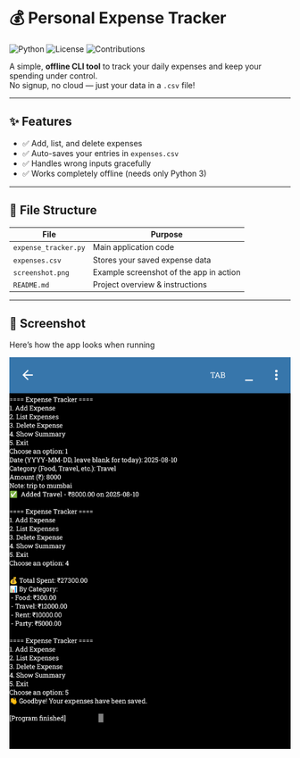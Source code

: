 # 💰 Personal Expense Tracker

![Python](https://img.shields.io/badge/Python-3.x-blue.svg)
![License](https://img.shields.io/badge/License-MIT-green.svg)
![Contributions](https://img.shields.io/badge/Contributions-Welcome-orange.svg)

A simple, **offline CLI tool** to track your daily expenses and keep your spending under control.  
No signup, no cloud — just your data in a `.csv` file!

---

## ✨ Features
- ✅ Add, list, and delete expenses  
- ✅ Auto-saves your entries in `expenses.csv`  
- ✅ Handles wrong inputs gracefully  
- ✅ Works completely offline (needs only Python 3)  

---

## 📂 File Structure
| File                | Purpose                                   |
|---------------------|-------------------------------------------|
| `expense_tracker.py` | Main application code                     |
| `expenses.csv`       | Stores your saved expense data            |
| `screenshot.png`     | Example screenshot of the app in action   |
| `README.md`          | Project overview & instructions           |

---


## 📸 Screenshot
Here’s how the app looks when running

![Expense Tracker Screenshot](screenshot.png)
